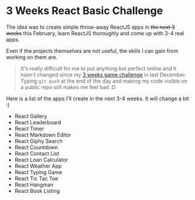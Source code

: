 # 3 Weeks React Basic Challenge

The idea was to create simple throw-away ReactJS apps in ~~the next 3 weeks~~ this February, learn ReactJS thoroughly and come up with 3-4 real apps.

Even if the projects themselves are not useful, the skills I can gain from working on them are.

> It's really difficult for me to put anything but perfect online and it hasn't changed since my [3 weeks game challenge](https://github.com/zsoltime/game-challenge) in last December. Typing `git push` at the end of the day and making my code visible on a public repo still makes me feel bad :D

Here is a list of the apps I'll create in the next 3-4 weeks. It will change a bit :)

- React Gallery
- React Leaderboard
- React Timer
- React Markdown Editor
- React Giphy Search
- React Countdown
- React Contact List
- React Loan Calculator
- React Weather App
- React Typing Game
- React Tic Tac Toe
- React Hangman
- React Book Listing

